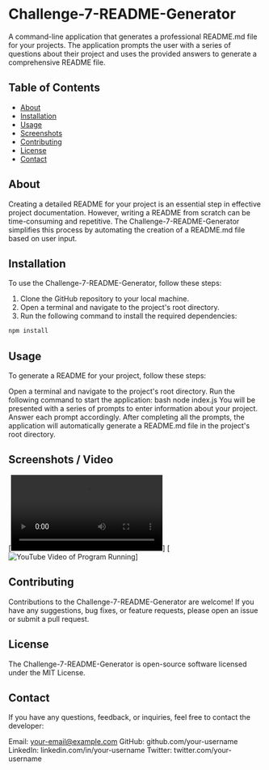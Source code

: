 # Challenge-7-README-Generator

A command-line application that generates a professional README.md file for your projects. The application prompts the user with a series of questions about their project and uses the provided answers to generate a comprehensive README file.

## Table of Contents

- [About](#about)
- [Installation](#installation)
- [Usage](#usage)
- [Screenshots](#screenshots)
- [Contributing](#contributing)
- [License](#license)
- [Contact](#contact)

## About

Creating a detailed README for your project is an essential step in effective project documentation. However, writing a README from scratch can be time-consuming and repetitive. The Challenge-7-README-Generator simplifies this process by automating the creation of a README.md file based on user input.

## Installation

To use the Challenge-7-README-Generator, follow these steps:

1. Clone the GitHub repository to your local machine.
2. Open a terminal and navigate to the project's root directory.
3. Run the following command to install the required dependencies:

```bash
npm install
```

## Usage

To generate a README for your project, follow these steps:

Open a terminal and navigate to the project's root directory.
Run the following command to start the application:
bash
node index.js
You will be presented with a series of prompts to enter information about your project. Answer each prompt accordingly.
After completing all the prompts, the application will automatically generate a README.md file in the project's root directory.

## Screenshots / Video

[![Video of Program Running](./assets/video/screenrecord.webm?raw=true)]
[![YouTube Video of Program Running](https://www.youtube.com/watch?v=bgLx07irYY0)]

## Contributing

Contributions to the Challenge-7-README-Generator are welcome! If you have any suggestions, bug fixes, or feature requests, please open an issue or submit a pull request.

## License

The Challenge-7-README-Generator is open-source software licensed under the MIT License.

## Contact

If you have any questions, feedback, or inquiries, feel free to contact the developer:

Email: your-email@example.com
GitHub: github.com/your-username
LinkedIn: linkedin.com/in/your-username
Twitter: twitter.com/your-username
